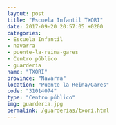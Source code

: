 ```yaml
---
layout: post
title: "Escuela Infantil TXORI"
date: 2017-09-20 20:57:05 +0200
categories:
- Escuela Infantil
- navarra
- puente-la-reina-gares
- Centro público
- guarderia
name: "TXORI"
province: "Navarra"
location: "Puente la Reina/Gares"
code: "31014074"
type: "Centro público"
img: guarderia.jpg
permalink: /guarderias/txori.html
---
```

